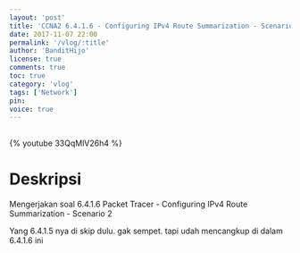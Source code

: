 ```yaml
---
layout: 'post'
title: 'CCNA2 6.4.1.6 - Configuring IPv4 Route Summarization - Scenario 2'
date: 2017-11-07 22:00
permalink: '/vlog/:title'
author: 'BanditHijo'
license: true
comments: true
toc: true
category: 'vlog'
tags: ['Network']
pin:
voice: true
---
```


<div style="margin-top:30px;"></div>

{% youtube 33QqMlV26h4 %}

# Deskripsi

Mengerjakan soal 6.4.1.6 Packet Tracer - Configuring IPv4 Route Summarization - Scenario 2

Yang 6.4.1.5 nya di skip dulu. gak sempet. tapi udah mencangkup di dalam 6.4.1.6 ini
